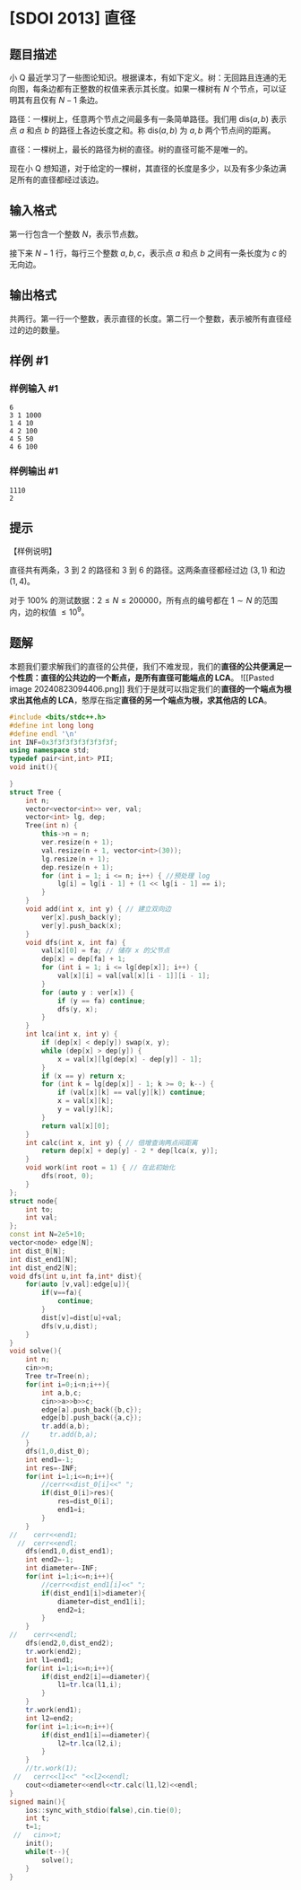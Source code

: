 # [SDOI 2013] 直径

## 题目描述

小 Q 最近学习了一些图论知识。根据课本，有如下定义。树：无回路且连通的无向图，每条边都有正整数的权值来表示其长度。如果一棵树有 $N$ 个节点，可以证明其有且仅有 $N-1$ 条边。

路径：一棵树上，任意两个节点之间最多有一条简单路径。我们用 $\text{dis}(a,b)$ 表示点 $a$ 和点 $b$ 的路径上各边长度之和。称 $\text{dis}(a,b)$ 为 $a,b$ 两个节点间的距离。

直径：一棵树上，最长的路径为树的直径。树的直径可能不是唯一的。

现在小 Q 想知道，对于给定的一棵树，其直径的长度是多少，以及有多少条边满足所有的直径都经过该边。

## 输入格式

第一行包含一个整数 $N$，表示节点数。

接下来 $N-1$ 行，每行三个整数 $a,b,c$，表示点 $a$ 和点 $b$ 之间有一条长度为 $c$ 的无向边。

## 输出格式

共两行。第一行一个整数，表示直径的长度。第二行一个整数，表示被所有直径经过的边的数量。

## 样例 #1

### 样例输入 #1

```
6
3 1 1000
1 4 10
4 2 100
4 5 50
4 6 100
```

### 样例输出 #1

```
1110 
2
```

## 提示

【样例说明】 

直径共有两条，$3$ 到 $2$ 的路径和 $3$ 到 $6$ 的路径。这两条直径都经过边 $(3,1)$ 和边 $(1, 4)$。

对于 $100\%$ 的测试数据：$2\le N\le 200000$，所有点的编号都在 $1\sim N$ 的范围内，边的权值 $\le10^9$。

## 题解
本题我们要求解我们的直径的公共便，我们不难发现，我们的**直径的公共便满足一个性质：直径的公共边的一个断点，是所有直径可能端点的 LCA**。
![[Pasted image 20240823094406.png]]
我们于是就可以指定我们的**直径的一个端点为根求出其他点的 LCA**，憨厚在指定**直径的另一个端点为根，求其他店的 LCA**。
```cpp
#include <bits/stdc++.h>
#define int long long
#define endl '\n'
int INF=0x3f3f3f3f3f3f3f3f;
using namespace std;
typedef pair<int,int> PII;
void init(){
    
}
struct Tree {
    int n;
    vector<vector<int>> ver, val;
    vector<int> lg, dep;
    Tree(int n) {
        this->n = n;
        ver.resize(n + 1);
        val.resize(n + 1, vector<int>(30));
        lg.resize(n + 1);
        dep.resize(n + 1);
        for (int i = 1; i <= n; i++) { //预处理 log
            lg[i] = lg[i - 1] + (1 << lg[i - 1] == i);
        }
    }
    void add(int x, int y) { // 建立双向边
        ver[x].push_back(y);
        ver[y].push_back(x);
    }
    void dfs(int x, int fa) {
        val[x][0] = fa; // 储存 x 的父节点
        dep[x] = dep[fa] + 1;
        for (int i = 1; i <= lg[dep[x]]; i++) {
            val[x][i] = val[val[x][i - 1]][i - 1];
        }
        for (auto y : ver[x]) {
            if (y == fa) continue;
            dfs(y, x);
        }
    }
    int lca(int x, int y) {
        if (dep[x] < dep[y]) swap(x, y);
        while (dep[x] > dep[y]) {
            x = val[x][lg[dep[x] - dep[y]] - 1];
        }
        if (x == y) return x;
        for (int k = lg[dep[x]] - 1; k >= 0; k--) {
            if (val[x][k] == val[y][k]) continue;
            x = val[x][k];
            y = val[y][k];
        }
        return val[x][0];
    }
    int calc(int x, int y) { // 倍增查询两点间距离
        return dep[x] + dep[y] - 2 * dep[lca(x, y)];
    }
    void work(int root = 1) { // 在此初始化
        dfs(root, 0);
    }
};
struct node{
    int to;
    int val;
};
const int N=2e5+10;
vector<node> edge[N];
int dist_0[N];
int dist_end1[N];
int dist_end2[N];
void dfs(int u,int fa,int* dist){
    for(auto [v,val]:edge[u]){
        if(v==fa){
            continue;
        }
        dist[v]=dist[u]+val;
        dfs(v,u,dist);
    }
}
void solve(){
    int n;
    cin>>n;
    Tree tr=Tree(n);
    for(int i=0;i<n;i++){
        int a,b,c;
        cin>>a>>b>>c;
        edge[a].push_back({b,c});
        edge[b].push_back({a,c});
        tr.add(a,b);
   //     tr.add(b,a);
    }
    dfs(1,0,dist_0);
    int end1=-1;
    int res=-INF;
    for(int i=1;i<=n;i++){
        //cerr<<dist_0[i]<<" ";
        if(dist_0[i]>res){
            res=dist_0[i];
            end1=i;
        }
    }
//    cerr<<end1;
  //  cerr<<endl;
    dfs(end1,0,dist_end1);
    int end2=-1;
    int diameter=-INF;
    for(int i=1;i<=n;i++){
        //cerr<<dist_end1[i]<<" ";
        if(dist_end1[i]>diameter){
            diameter=dist_end1[i];
            end2=i;
        }
    }
//    cerr<<endl;
    dfs(end2,0,dist_end2);
    tr.work(end2);
    int l1=end1;
    for(int i=1;i<=n;i++){
        if(dist_end2[i]==diameter){
            l1=tr.lca(l1,i);
        }
    }
    tr.work(end1);
    int l2=end2;
    for(int i=1;i<=n;i++){
        if(dist_end1[i]==diameter){
            l2=tr.lca(l2,i);
        }
    }
    //tr.work(1);
 //   cerr<<l1<<" "<<l2<<endl;
    cout<<diameter<<endl<<tr.calc(l1,l2)<<endl;
}
signed main(){
    ios::sync_with_stdio(false),cin.tie(0);
    int t;
    t=1;
 //   cin>>t;
    init();
    while(t--){
        solve();
    }
}
```